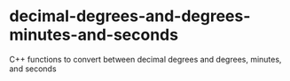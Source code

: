 decimal-degrees-and-degrees-minutes-and-seconds
===============================================

C++ functions to convert between decimal degrees and degrees, minutes, and seconds
